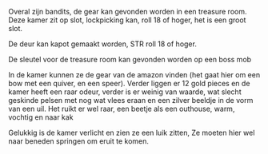 Overal zijn bandits, de gear kan gevonden worden in een treasure room.  Deze kamer zit op slot, lockpicking kan, roll 18 of hoger, het is een groot slot.

De deur kan kapot gemaakt worden, STR roll 18 of hoger.

De sleutel voor de treasure room kan gevonden worden op een boss mob


In de kamer kunnen ze de gear van de amazon vinden (het gaat hier om een bow met een quiver, en een speer). Verder liggen er 12 gold pieces en de kamer heeft een raar odeur, verder is er weinig van waarde, wat slecht geskinde pelsen met nog wat vlees eraan en een zilver beeldje in de vorm van een uil.  Het ruikt er wel raar, een beetje als een outhouse, warm, vochtig en naar kak


Gelukkig is de kamer verlicht en zien ze een luik zitten, Ze moeten hier wel naar beneden springen om eruit te komen.